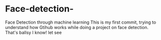 # Face-detection-
Face Detection through machine learning 
This is my first commit, trying to understand how Gtihub works while doing a project on face detection. 
That's ballsy I know! let see 
